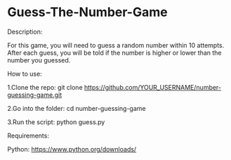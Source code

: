 # Guess-The-Number-Game
Description:

For this game, you will need to guess a random number within 10 attempts. After each guess, you will be told if the number is higher or lower than the number you guessed.

How to use:

1.Clone the repo:
git clone https://github.com/YOUR_USERNAME/number-guessing-game.git

2.Go into the folder:
cd number-guessing-game

3.Run the script:
python guess.py

Requirements:

Python:
https://www.python.org/downloads/
